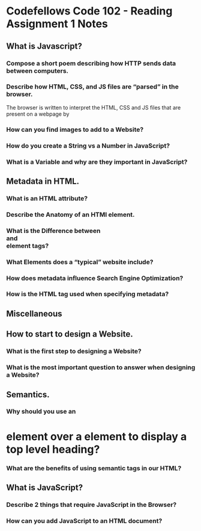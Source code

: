 # Codefellows Code 102 - Reading Assignment 1 Notes

## What is Javascript? 

### Compose a short poem describing how HTTP sends data between computers.

### Describe how HTML, CSS, and JS files are “parsed” in the browser.

The browser is written to interpret the HTML, CSS and JS files that are present on a webpage by

### How can you find images to add to a Website?

### How do you create a String vs a Number in JavaScript?

### What is a Variable and why are they important in JavaScript?



## Metadata in HTML.

### What is an HTML attribute?

### Describe the Anatomy of an HTMl element.

### What is the Difference between <article> and <section> element tags?

### What Elements does a “typical” website include?

### How does metadata influence Search Engine Optimization?

### How is the <meta> HTML tag used when specifying metadata?


## Miscellaneous

## How to start to design a Website.

### What is the first step to designing a Website?

### What is the most important question to answer when designing a Website?

## Semantics.

### Why should you use an <h1> element over a <span> element to display a top level heading?

### What are the benefits of using semantic tags in our HTML?

## What is JavaScript?

### Describe 2 things that require JavaScript in the Browser?

### How can you add JavaScript to an HTML document?